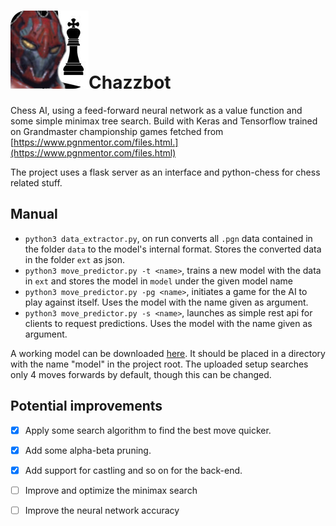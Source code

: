 # ![](frontend/img/chazzbot.jpeg)Chazzbot
Chess AI, using a feed-forward neural network as a value function and some simple minimax tree search. Build with Keras and Tensorflow trained on Grandmaster championship games fetched from [https://www.pgnmentor.com/files.html.](https://www.pgnmentor.com/files.html) 

The project uses a flask server as an interface and python-chess for chess related stuff.

## Manual
- `python3 data_extractor.py`, on run converts all `.pgn` data contained in the folder `data` to the model's internal format. Stores the converted data in the folder `ext` as json.
- `python3 move_predictor.py -t <name>`, trains a new model with the data in `ext` and stores the model in `model` under the given model name
- `python3 move_predictor.py -pg <name>`, initiates a game for the AI to play against itself. Uses the model with the name given as argument.
- `python3 move_predictor.py -s <name>`, launches as simple rest api for clients to request predictions. Uses the model with the name given as argument.

A working model can be downloaded [here](https://www.dropbox.com/s/h4tez83dd7hreuq/model_old.h5?dl=0). It should be placed in a directory with the name "model" in the project root. The uploaded setup searches only 4 moves forwards by default, though this can be changed.

## Potential improvements

- [x] Apply some search algorithm to find the best move quicker.

- [x] Add some alpha-beta pruning.

- [x] Add support for castling and so on for the back-end.

- [ ] Improve and optimize the minimax search
- [ ] Improve the neural network accuracy
